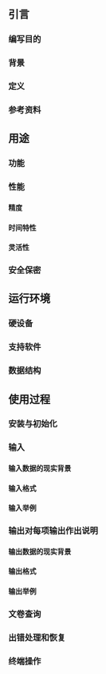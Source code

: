 <!-- 用户手册（GB8567——88） -->

## 引言

### 编写目的

<!-- 说明编写这份用户手册的目的，指出预期的读者。  -->

### 背景

<!--
说明：
1. 这份用户手册所描述的软件系统的名称；
1. 该软件项目的任务提出者、开发者、用户（或首批用户）及安装此软件的计算中心。
-->

### 定义

<!-- 列出本文件中用到的专门术语的定义和外文首字母组词的原词组。 -->

### 参考资料

<!--
列出有用的参考资料，如：
1. 项目的经核准的计划任务书或合同、上级机关的批文；
1. 属于本项目的其他已发表文件；
1. 本文件中各处引用的文件、资料，包括所要用到的软件开发标准。列出这些文件资料的标题、文件编号、发表日期和出版单位，说明能够取得这些文件资料的来源。
-->

## 用途

### 功能

<!-- 结合本软件的开发目的逐项地说明本软件所具有各项功能以及它们的极限范围。 -->

### 性能

#### 精度

<!-- 逐项说明对各项输入数据的精度要求和本软件输出数据达到的精度，包括传输中的精度要求。 -->

#### 时间特性

<!-- 定量地说明本软件的时间特性，如响应时间，更新处理时间，数据传输、转换时间，计算时间等。 -->

#### 灵活性

<!-- 说明本软件所具有的灵活性，即当用户需求（如对操作方式、运行环境、结果精度、时间特性等的要求）有某些变化时，本软件的适应能力。 -->

### 安全保密

<!-- 说明本软件在安全、保密方面的设计考虑和实际达到的能力。 -->

## 运行环境

### 硬设备

<!--
列出为运行本软件所要求的硬设备的最小配置，如：
1. 处理机的型号、内存容量；
1. 所要求的外存储器、媒体、记录格式、设备的型号和台数、联机／脱机；
1. I／O设备（联机／脱机？）；
1. 数据传输设备和转换设备的型号、台数。
-->

### 支持软件

<!--
说明为运行本软件所需要的支持软件，如：
1. 操作系统的名称、版本号；
1. 程序语言的编译／汇编系统的名称和版本号；
1. 数据库管理系统的名称和版本号；
1. 其他支持软件。
-->

### 数据结构

<!-- 列出为支持本软件的运行所需要的数据库或数据文卷。 -->

## 使用过程

<!-- 在本章，首先用图表的形式说明软件的功能同系统的输入源机构、输出接收机构之间的关系。 -->

### 安装与初始化

<!-- 一步一步地说明为使用本软件而需进行的安装与初始化过程，包括程序的存储形式、安装与初始化过程中的全部操作命令、系统对这些命令的反应与答复。表征安装工作完成的测试实例等。如果有的话，还应说明安装过程中所需用到的专用软件。 -->

### 输入

<!-- 规定输入数据和参量的准备要求。 -->

#### 输入数据的现实背景

<!--
说明输入数据的现实背景，主要是
1. 情况——例如人员变动、库存缺货；
1. 情况出现的频度——例如是周期性的、随机的、一项操作状态的函数；
1. 情况来源—一例如人事部门、仓库管理部门；
1. 输入媒体———例如键盘、穿孔卡片、磁带；
1. 限制——出于安全、保密考虑而对访问这些输入数据所加的限制；
1. 质量管理——例如对输入数据合理性的检验以及当输入数据有错误时应采取的措施，如建立出错情况的记录等；
1. 支配——例如如何确定输入数据是保留还是废弃，是否要分配给其他的接受者等。
-->

#### 输入格式

<!--
说明对初始输入数据和参量的格式要求，包括语法规则和有关约定，如：
1. 长度—一例如字符数／行，字符数／项；
1. 格式基准——例如以左面的边沿为基准；
1. 标号——例如标记或标识符；
1. 顺序——例如各个数据项的次序及位置；
1. 标点——例如用来表示行、数据组等的开始或结束而使用的空格、斜线、星号、字符组等。
1. 词汇表——给出允许使用的字符组合的列表，禁止使用＊的字符组合的列表等；
1. 省略和重复——给出用来表示输人元素可省略或重复的表示方式；
1. 控制——给出用来表示输入开始或结束的控制信息。
-->

#### 输入举例

<!--
为每个完整的输入形式提供样本，包括：
1. 控制或首部——例如用来表示输入的种类和类型的信息，标识符输入日期，正文起点和对所用编码的规定；
1. 主体——输入数据的主体，包括数据文卷的输入表述部分；
1. 尾部——用来表示输入结束的控制信息，累计字符总数等；
1. 省略——指出哪些输入数据是可省略的；
1. 重复——指出哪些输入数据是重复的。
-->

### 输出对每项输出作出说明

#### 输出数据的现实背景

<!--
说明输出数据的现实背景，主要是：
1. 使用——这些输出数据是给谁的，用来干什么；
1. 使用频度——例如每周的、定期的或备查阅的；
1. 媒体——打印、CRI显示、磁带、卡片、磁盘，
1. 质量管理—一例如关于合理性检验、出错纠正的规定；
1. 支配——例如如何确定输出数据是保留还是废弃，是否要分配给其他接受者等。
-->

#### 输出格式

<!--
给出对每一类输出信息的解释，主要是：
1. 首部——如输出数据的标识符，输出日期和输出编号；
1. 主体——输出信息的主体，包括分栏标题；
1. 尾部——包括累计总数，结束标记。
-->

#### 输出举例

<!--
为每种输出类型提供例子。对例子中的每一项，说明：
1. 定义——每项输出信息的意义和用途；
1. 来源——是从特定的输入中抽出、从数据库文卷中取出、或从软件的计算过程中得到；
1. 特性——输出的值域、计量单位、在什么情况下可缺省等。
-->

### 文卷查询

<!-- 这一条的编写针对具有查询能力的软件，内容包括：同数据库查询有关的初始化、准备、及处理所需 要的详细规定，说明查询的能力、方式，所使用的命令和所要求的控制规定。 -->

### 出错处理和恢复

<!-- 列出由软件产生的出错编码或条件以及应由用户承担的修改纠正工作。指出为了确保再启动和恢复的能力，用户必须遵循的处理过程。 -->

### 终端操作

<!-- 当软件是在多终端系统上工作时，应编写本条，以说明终端的配置安排、连接步释、数据和参数输入步骤以及控制规定．说明通过终端操作进行查询、检索、修改数据文卷的能力、语言、过程以及辅助性程序等。 -->